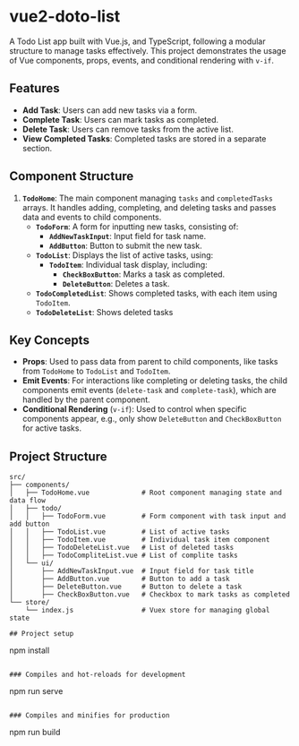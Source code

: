 # vue2-doto-list

A Todo List app built with Vue.js, and TypeScript, following a modular structure to manage tasks effectively. This project demonstrates the usage of Vue components, props, events, and conditional rendering with `v-if`.

## Features

- **Add Task**: Users can add new tasks via a form.
- **Complete Task**: Users can mark tasks as completed.
- **Delete Task**: Users can remove tasks from the active list.
- **View Completed Tasks**: Completed tasks are stored in a separate section.

## Component Structure

1. **`TodoHome`**: The main component managing `tasks` and `completedTasks` arrays. It handles adding, completing, and deleting tasks and passes data and events to child components.
   - **`TodoForm`**: A form for inputting new tasks, consisting of:
     - **`AddNewTaskInput`**: Input field for task name.
     - **`AddButton`**: Button to submit the new task.
   - **`TodoList`**: Displays the list of active tasks, using:
     - **`TodoItem`**: Individual task display, including:
       - **`CheckBoxButton`**: Marks a task as completed.
       - **`DeleteButton`**: Deletes a task.
   - **`TodoCompletedList`**: Shows completed tasks, with each item using `TodoItem`.
   - **`TodoDeleteList`**: Shows deleted tasks

## Key Concepts

- **Props**: Used to pass data from parent to child components, like tasks from `TodoHome` to `TodoList` and `TodoItem`.
- **Emit Events**: For interactions like completing or deleting tasks, the child components emit events (`delete-task` and `complete-task`), which are handled by the parent component.
- **Conditional Rendering** (`v-if`): Used to control when specific components appear, e.g., only show `DeleteButton` and `CheckBoxButton` for active tasks.

## Project Structure

```plaintext
src/
├── components/
│   ├── TodoHome.vue             # Root component managing state and data flow
│   ├── todo/
│   │   ├── TodoForm.vue         # Form component with task input and add button
│   │   ├── TodoList.vue         # List of active tasks
│   │   ├── TodoItem.vue         # Individual task item component
│   │   ├── TodoDeleteList.vue   # List of deleted tasks
│   │   ├── TodoCompliteList.vue # List of сomplite tasks
│   └── ui/
│       ├── AddNewTaskInput.vue  # Input field for task title
│       ├── AddButton.vue        # Button to add a task
│       ├── DeleteButton.vue     # Button to delete a task
│       ├── CheckBoxButton.vue   # Checkbox to mark tasks as completed
└── store/
    └── index.js                 # Vuex store for managing global state

## Project setup
```
npm install
```

### Compiles and hot-reloads for development
```
npm run serve
```

### Compiles and minifies for production
```
npm run build
```

